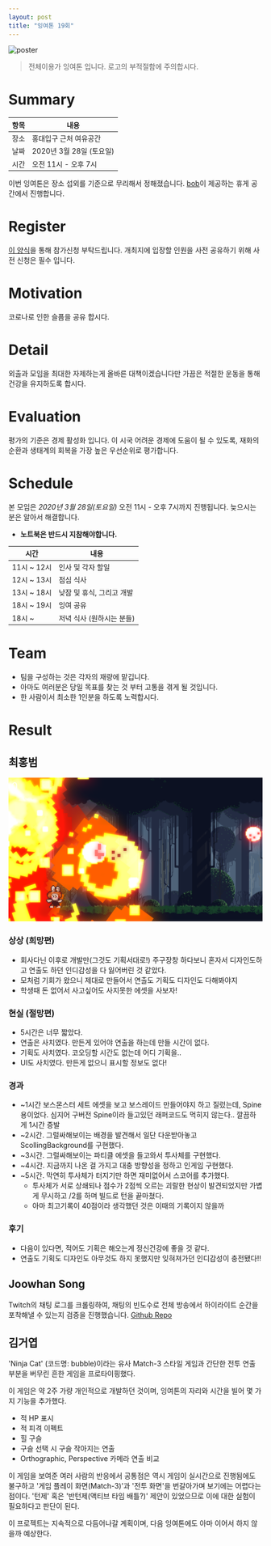 ```yaml
---
layout: post
title: "잉여톤 19회"
---
```


![poster](/images/19/yyt_19.png)

> 전체이용가 잉여톤 입니다. 로고의 부적절함에 주의합시다.

# Summary

| 항목 | 내용                     |
| ---- | ------------------------ |
| 장소 | 홍대입구 근처 여유공간   |
| 날짜 | 2020년 3월 28일 (토요일) |
| 시간 | 오전 11시 - 오후 7시     |

이번 잉여톤은 장소 섭외를 기준으로 무리해서 정해졌습니다.
[bob](https://github.com/doodoori2)이 제공하는 휴게 공간에서 진행합니다.

# Register

[이 양식](https://doodoori2.typeform.com/to/sBPS82)을 통해 참가신청 부탁드립니다. 개최지에 입장할 인원을 사전 공유하기 위해 사전 신청은 필수 입니다.

# Motivation

코로나로 인한 슬픔을 공유 합시다.

# Detail

외출과 모임을 최대한 자제하는게 올바른 대책이겠습니다만
가끔은 적절한 운동을 통해 건강을 유지하도록 합시다.

# Evaluation

평가의 기준은 경제 활성화 입니다.
이 시국 어려운 경제에 도움이 될 수 있도록, 재화의 순환과 생태계의 회복을 가장 높은 우선순위로 평가합니다.

# Schedule

본 모임은 _2020년 3월 28일(토요일)_ 오전 11시 - 오후 7시까지 진행됩니다. 늦으시는 분은 알아서 해결합니다.

- **노트북은 반드시 지참해야합니다.**

| 시간        | 내용                      |
| ----------- | ------------------------- |
| 11시 ~ 12시 | 인사 및 각자 할일         |
| 12시 ~ 13시 | 점심 식사                 |
| 13시 ~ 18시 | 낮잠 및 휴식, 그리고 개발 |
| 18시 ~ 19시 | 잉여 공유                 |
| 18시 ~      | 저녁 식사 (원하시는 분들) |

# Team

- 팀을 구성하는 것은 각자의 재량에 맡깁니다.
- 아마도 여러분은 당일 목표를 찾는 것 부터 고통을 겪게 될 것입니다.
- 한 사람이서 최소한 1인분을 하도록 노력합시다.

# Result

## 최홍범

![chb](/images/19/yyt_19_chb.png)

### 상상 (희망편)

- 회사다닌 이후로 개발만(그것도 기획서대로!) 주구장창 하다보니 혼자서 디자인도하고 연출도 하던 인디감성을 다 잃어버린 것 같았다.
- 모처럼 기회가 왔으니 제대로 만들어서 연출도 기획도 디자인도 다해봐야지
- 학생때 돈 없어서 사고싶어도 사지못한 에셋을 사보자!

### 현실 (절망편)

- 5시간은 너무 짧았다.
- 연출은 사치였다. 만든게 있어야 연출을 하는데 만들 시간이 없다.
- 기획도 사치였다. 코오딩할 시간도 없는데 어디 기획을..
- UI도 사치였다. 만든게 없으니 표시할 정보도 없다!

### 경과

- ~1시간 보스몬스터 세트 에셋을 보고 보스레이드 만들어야지 하고 질렀는데, Spine용이었다. 심지어 구버전 Spine이라 들고있던 래퍼코드도 먹히지 않는다.. 깔끔하게 1시간 증발
- ~2시간. 그럴싸해보이는 배경을 발견해서 일단 다운받아놓고 ScollingBackground를 구현했다.
- ~3시간. 그럴싸해보이는 파티클 에셋을 들고와서 투사체를 구현했다.
- ~4시간. 지금까지 나온 걸 가지고 대충 방향성을 정하고 인게임 구현했다.
- ~5시간. 막연히 투사체가 터지기만 하면 재미없어서 스코어를 추가했다.
  - 투사체가 서로 상쇄되나 점수가 2점씩 오르는 괴랄한 현상이 발견되었지만 가볍게 무시하고 /2를 하며 빌드로 턴을 끝마쳤다.
  - 아마 최고기록이 40점이라 생각했던 것은 이때의 기록이지 않을까

### 후기

- 다음이 있다면, 적어도 기획은 해오는게 정신건강에 좋을 것 같다.
- 연출도 기획도 디자인도 아무것도 하지 못했지만 잊혀져가던 인디감성이 충전됐다!!

## Joowhan Song

Twitch의 채팅 로그를 크롤링하여, 채팅의 빈도수로 전체 방송에서 하이라이트 순간을 포착해낼 수 있는지 검증을 진행했습니다. [Github Repo](https://github.com/Joovvhan/twitch-clip-maker)

## 김거엽

'Ninja Cat' (코드명: bubble)이라는 유사 Match-3 스타일 게임과 간단한 전투 연출 부분을 버무린 흔한 게임을 프로타이핑했다.

이 게임은 약 2주 가량 개인적으로 개발하던 것이며, 잉여톤의 자리와 시간을 빌어 몇 가지 기능을 추가했다.

- 적 HP 표시
- 적 피격 이펙트
- 힐 구슬
- 구슬 선택 시 구슬 작아지는 연출
- Orthographic, Perspective 카메라 연출 비교

이 게임을 보여준 여러 사람의 반응에서 공통점은 역시 게임이 실시간으로 진행됨에도 불구하고 '게임 플레이 화면(Match-3)'과 '전투 화면'을 번갈아가며 보기에는 어렵다는 점이다. '턴제' 혹은 '반턴제(액티브 타임 배틀?)' 제안이 있었으므로 이에 대한 실험이 필요하다고 판단이 된다.

이 프로젝트는 지속적으로 다듬어나갈 계획이며, 다음 잉여톤에도 아마 이어서 하지 않을까 예상한다.
